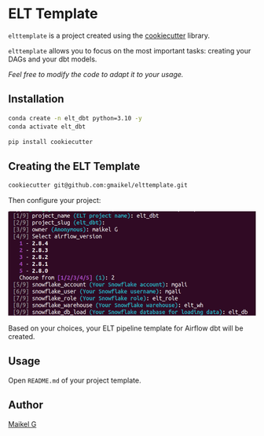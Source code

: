 # ELT Template

`elttemplate` is a project created using the [cookiecutter](https://cookiecutter.readthedocs.io/) library.

`elttemplate` allows you to focus on the most important tasks: creating your DAGs and your dbt models.

*Feel free to modify the code to adapt it to your usage.*

## Installation

```bash
conda create -n elt_dbt python=3.10 -y
conda activate elt_dbt
```

```bash
pip install cookiecutter
```

## Creating the ELT Template

```bash
cookiecutter git@github.com:gmaikel/elttemplate.git
```

Then configure your project:

![template configuration](docs/config.png)

Based on your choices, your ELT pipeline template for Airflow dbt will be created.

## Usage

Open `README.md` of your project template.

## Author
[Maikel G](https://github.com/gmaikel/)

